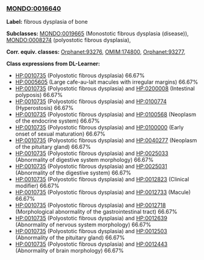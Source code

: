 
### [MONDO:0016640](http://purl.obolibrary.org/obo/MONDO_0016640)
**Label:** fibrous dysplasia of bone

**Subclasses:** [MONDO:0019665](http://purl.obolibrary.org/obo/MONDO_0019665) (Monostotic fibrous dysplasia (disease)), [MONDO:0008274](http://purl.obolibrary.org/obo/MONDO_0008274) (polyostotic fibrous dysplasia), 

**Corr. equiv. classes:** [Orphanet:93276](http://www.orpha.net/ORDO/Orphanet_93276), [OMIM:174800](http://purl.obolibrary.org/obo/OMIM_174800), [Orphanet:93277](http://www.orpha.net/ORDO/Orphanet_93277), 

**Class expressions from DL-Learner:**

- [HP:0010735](http://purl.obolibrary.org/obo/HP_0010735) (Polyostotic fibrous dysplasia) 66.67%
- [HP:0005605](http://purl.obolibrary.org/obo/HP_0005605) (Large cafe-au-lait macules with irregular margins) 66.67%
- [HP:0010735](http://purl.obolibrary.org/obo/HP_0010735) (Polyostotic fibrous dysplasia) and [HP:0200008](http://purl.obolibrary.org/obo/HP_0200008) (Intestinal polyposis) 66.67%
- [HP:0010735](http://purl.obolibrary.org/obo/HP_0010735) (Polyostotic fibrous dysplasia) and [HP:0100774](http://purl.obolibrary.org/obo/HP_0100774) (Hyperostosis) 66.67%
- [HP:0010735](http://purl.obolibrary.org/obo/HP_0010735) (Polyostotic fibrous dysplasia) and [HP:0100568](http://purl.obolibrary.org/obo/HP_0100568) (Neoplasm of the endocrine system) 66.67%
- [HP:0010735](http://purl.obolibrary.org/obo/HP_0010735) (Polyostotic fibrous dysplasia) and [HP:0100000](http://purl.obolibrary.org/obo/HP_0100000) (Early onset of sexual maturation) 66.67%
- [HP:0010735](http://purl.obolibrary.org/obo/HP_0010735) (Polyostotic fibrous dysplasia) and [HP:0040277](http://purl.obolibrary.org/obo/HP_0040277) (Neoplasm of the pituitary gland) 66.67%
- [HP:0010735](http://purl.obolibrary.org/obo/HP_0010735) (Polyostotic fibrous dysplasia) and [HP:0025033](http://purl.obolibrary.org/obo/HP_0025033) (Abnormality of digestive system morphology) 66.67%
- [HP:0010735](http://purl.obolibrary.org/obo/HP_0010735) (Polyostotic fibrous dysplasia) and [HP:0025031](http://purl.obolibrary.org/obo/HP_0025031) (Abnormality of the digestive system) 66.67%
- [HP:0010735](http://purl.obolibrary.org/obo/HP_0010735) (Polyostotic fibrous dysplasia) and [HP:0012823](http://purl.obolibrary.org/obo/HP_0012823) (Clinical modifier) 66.67%
- [HP:0010735](http://purl.obolibrary.org/obo/HP_0010735) (Polyostotic fibrous dysplasia) and [HP:0012733](http://purl.obolibrary.org/obo/HP_0012733) (Macule) 66.67%
- [HP:0010735](http://purl.obolibrary.org/obo/HP_0010735) (Polyostotic fibrous dysplasia) and [HP:0012718](http://purl.obolibrary.org/obo/HP_0012718) (Morphological abnormality of the gastrointestinal tract) 66.67%
- [HP:0010735](http://purl.obolibrary.org/obo/HP_0010735) (Polyostotic fibrous dysplasia) and [HP:0012639](http://purl.obolibrary.org/obo/HP_0012639) (Abnormality of nervous system morphology) 66.67%
- [HP:0010735](http://purl.obolibrary.org/obo/HP_0010735) (Polyostotic fibrous dysplasia) and [HP:0012503](http://purl.obolibrary.org/obo/HP_0012503) (Abnormality of the pituitary gland) 66.67%
- [HP:0010735](http://purl.obolibrary.org/obo/HP_0010735) (Polyostotic fibrous dysplasia) and [HP:0012443](http://purl.obolibrary.org/obo/HP_0012443) (Abnormality of brain morphology) 66.67%


